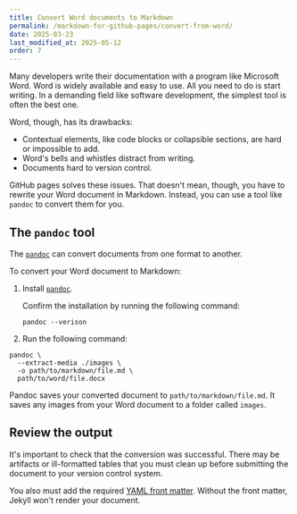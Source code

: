 ```yaml
---
title: Convert Word documents to Markdown
permalink: /markdown-for-github-pages/convert-from-word/
date: 2025-03-23
last_modified_at: 2025-05-12
order: 7
---
```


Many developers write their documentation with a program like Microsoft Word. Word is widely available and easy to use. All you need to do is start writing. In a demanding field like software development, the simplest tool is often the best one.

Word, though, has its drawbacks:

* Contextual elements, like code blocks or collapsible sections, are hard or impossible to add.
* Word's bells and whistles distract from writing.
* Documents hard to version control.

GitHub pages solves these issues. That doesn't mean, though, you have to rewrite your Word document in Markdown. Instead, you can use a tool like `pandoc` to convert them for you.

## The `pandoc` tool

The [`pandoc`](https://pandoc.org/index.html) can convert documents from one format to another.

To convert your Word document to Markdown:

1. Install [`pandoc`](https://pandoc.org/installing.html).

    Confirm the installation by running the following command:

    ```console
    pandoc --verison
    ```

1. Run the following command:

  ```console
  pandoc \
    --extract-media ./images \
    -o path/to/markdown/file.md \
    path/to/word/file.docx
  ```

Pandoc saves your converted document to `path/to/markdown/file.md`. It saves any images from your Word document to a folder called `images`.

## Review the output

It's important to check that the conversion was successful. There may be artifacts or ill-formatted tables that you must clean up before submitting the document to your version control system.

You also must add the required [YAML front matter](/markdown-for-github-pages/frontmatter/). Without the front matter, Jekyll won't render your document.

